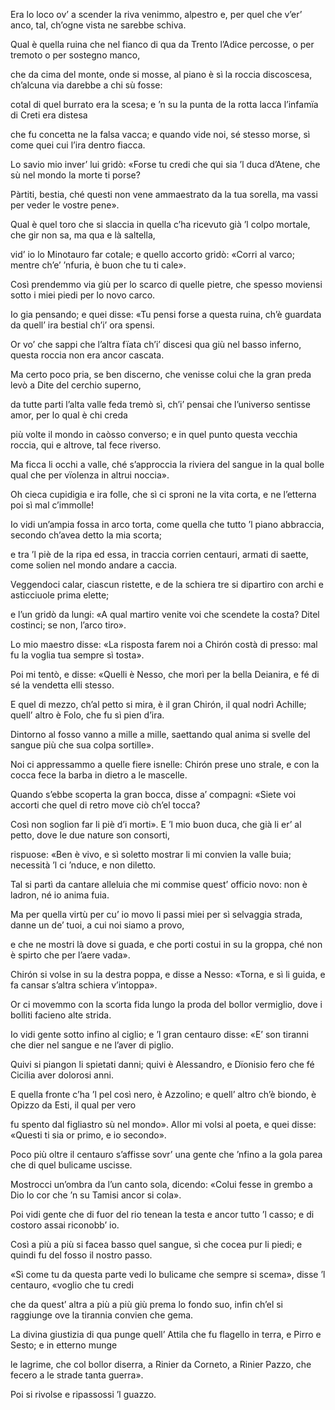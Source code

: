 Era lo loco ov’ a scender la riva
venimmo, alpestro e, per quel che v’er’ anco,
tal, ch’ogne vista ne sarebbe schiva.

Qual è quella ruina che nel fianco
di qua da Trento l’Adice percosse,
o per tremoto o per sostegno manco,

che da cima del monte, onde si mosse,
al piano è sì la roccia discoscesa,
ch’alcuna via darebbe a chi sù fosse:

cotal di quel burrato era la scesa;
e ’n su la punta de la rotta lacca
l’infamïa di Creti era distesa

che fu concetta ne la falsa vacca;
e quando vide noi, sé stesso morse,
sì come quei cui l’ira dentro fiacca.

Lo savio mio inver’ lui gridò: «Forse
tu credi che qui sia ’l duca d’Atene,
che sù nel mondo la morte ti porse?

Pàrtiti, bestia, ché questi non vene
ammaestrato da la tua sorella,
ma vassi per veder le vostre pene».

Qual è quel toro che si slaccia in quella
c’ha ricevuto già ’l colpo mortale,
che gir non sa, ma qua e là saltella,

vid’ io lo Minotauro far cotale;
e quello accorto gridò: «Corri al varco;
mentre ch’e’ ’nfuria, è buon che tu ti cale».

Così prendemmo via giù per lo scarco
di quelle pietre, che spesso moviensi
sotto i miei piedi per lo novo carco.

Io gia pensando; e quei disse: «Tu pensi
forse a questa ruina, ch’è guardata
da quell’ ira bestial ch’i’ ora spensi.

Or vo’ che sappi che l’altra fïata
ch’i’ discesi qua giù nel basso inferno,
questa roccia non era ancor cascata.

Ma certo poco pria, se ben discerno,
che venisse colui che la gran preda
levò a Dite del cerchio superno,

da tutte parti l’alta valle feda
tremò sì, ch’i’ pensai che l’universo
sentisse amor, per lo qual è chi creda

più volte il mondo in caòsso converso;
e in quel punto questa vecchia roccia,
qui e altrove, tal fece riverso.

Ma ficca li occhi a valle, ché s’approccia
la riviera del sangue in la qual bolle
qual che per vïolenza in altrui noccia».

Oh cieca cupidigia e ira folle,
che sì ci sproni ne la vita corta,
e ne l’etterna poi sì mal c’immolle!

Io vidi un’ampia fossa in arco torta,
come quella che tutto ’l piano abbraccia,
secondo ch’avea detto la mia scorta;

e tra ’l piè de la ripa ed essa, in traccia
corrien centauri, armati di saette,
come solien nel mondo andare a caccia.

Veggendoci calar, ciascun ristette,
e de la schiera tre si dipartiro
con archi e asticciuole prima elette;

e l’un gridò da lungi: «A qual martiro
venite voi che scendete la costa?
Ditel costinci; se non, l’arco tiro».

Lo mio maestro disse: «La risposta
farem noi a Chirón costà di presso:
mal fu la voglia tua sempre sì tosta».

Poi mi tentò, e disse: «Quelli è Nesso,
che morì per la bella Deianira,
e fé di sé la vendetta elli stesso.

E quel di mezzo, ch’al petto si mira,
è il gran Chirón, il qual nodrì Achille;
quell’ altro è Folo, che fu sì pien d’ira.

Dintorno al fosso vanno a mille a mille,
saettando qual anima si svelle
del sangue più che sua colpa sortille».

Noi ci appressammo a quelle fiere isnelle:
Chirón prese uno strale, e con la cocca
fece la barba in dietro a le mascelle.

Quando s’ebbe scoperta la gran bocca,
disse a’ compagni: «Siete voi accorti
che quel di retro move ciò ch’el tocca?

Così non soglion far li piè d’i morti».
E ’l mio buon duca, che già li er’ al petto,
dove le due nature son consorti,

rispuose: «Ben è vivo, e sì soletto
mostrar li mi convien la valle buia;
necessità ’l ci ’nduce, e non diletto.

Tal si partì da cantare alleluia
che mi commise quest’ officio novo:
non è ladron, né io anima fuia.

Ma per quella virtù per cu’ io movo
li passi miei per sì selvaggia strada,
danne un de’ tuoi, a cui noi siamo a provo,

e che ne mostri là dove si guada,
e che porti costui in su la groppa,
ché non è spirto che per l’aere vada».

Chirón si volse in su la destra poppa,
e disse a Nesso: «Torna, e sì li guida,
e fa cansar s’altra schiera v’intoppa».

Or ci movemmo con la scorta fida
lungo la proda del bollor vermiglio,
dove i bolliti facieno alte strida.

Io vidi gente sotto infino al ciglio;
e ’l gran centauro disse: «E’ son tiranni
che dier nel sangue e ne l’aver di piglio.

Quivi si piangon li spietati danni;
quivi è Alessandro, e Dïonisio fero
che fé Cicilia aver dolorosi anni.

E quella fronte c’ha ’l pel così nero,
è Azzolino; e quell’ altro ch’è biondo,
è Opizzo da Esti, il qual per vero

fu spento dal figliastro sù nel mondo».
Allor mi volsi al poeta, e quei disse:
«Questi ti sia or primo, e io secondo».

Poco più oltre il centauro s’affisse
sovr’ una gente che ’nfino a la gola
parea che di quel bulicame uscisse.

Mostrocci un’ombra da l’un canto sola,
dicendo: «Colui fesse in grembo a Dio
lo cor che ’n su Tamisi ancor si cola».

Poi vidi gente che di fuor del rio
tenean la testa e ancor tutto ’l casso;
e di costoro assai riconobb’ io.

Così a più a più si facea basso
quel sangue, sì che cocea pur li piedi;
e quindi fu del fosso il nostro passo.

«Sì come tu da questa parte vedi
lo bulicame che sempre si scema»,
disse ’l centauro, «voglio che tu credi

che da quest’ altra a più a più giù prema
lo fondo suo, infin ch’el si raggiunge
ove la tirannia convien che gema.

La divina giustizia di qua punge
quell’ Attila che fu flagello in terra,
e Pirro e Sesto; e in etterno munge

le lagrime, che col bollor diserra,
a Rinier da Corneto, a Rinier Pazzo,
che fecero a le strade tanta guerra».

Poi si rivolse e ripassossi ’l guazzo.